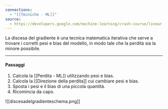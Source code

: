 ```yaml
---
connections:
  - "[[Tecniche - ML]]"
source:
  - https://developers.google.com/machine-learning/crash-course/linear-regression/gradient-descent?hl=it
---
```

La discesa del gradiente è una tecnica matematica iterativa che serve a trovare i corretti pesi e bias del modello, in modo tale che la perdità sia la minore possibile.

---
#### Passaggi

1. Calcola la [[Perdita - ML]] utilizzando pesi e bias.
2. Calcola la [[Direzione della perdita]] cui cambiare pesi e bias. 
3. Sposta i pesi e il bias di una piccola quantità.
4. Ricomincia da capo.

![[discesadelgradienteschema.png]]


